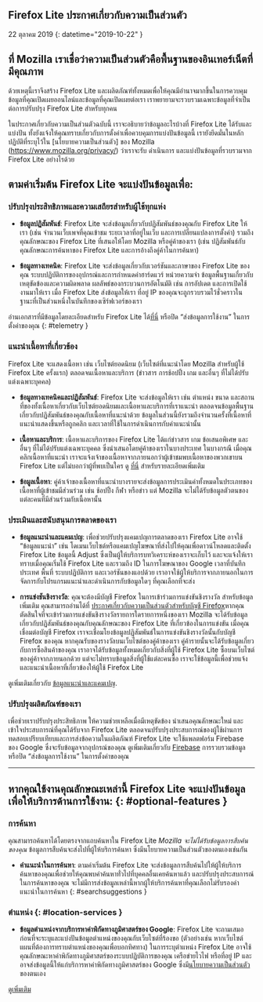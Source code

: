 ## <span class="privacy-header-firefox-lite">Firefox Lite</span> <span class="privacy-header-policy">ประกาศเกี่ยวกับความเป็นส่วนตัว</span>

22 ตุลาคม 2019
{: datetime="2019-10-22" }

## ที่ Mozilla เราเชื่อว่าความเป็นส่วนตัวคือพื้นฐานของอินเทอร์เน็ตที่มีคุณภาพ

ด้วยเหตุนี้เราจึงสร้าง Firefox Lite และผลิตภัณฑ์ทั้งหมดเพื่อให้คุณมีอำนาจมากขึ้นในการควบคุมข้อมูลที่คุณเปิดเผยออนไลน์และข้อมูลที่คุณเปิดเผยต่อเรา เราพยายามจะรวบรวมเฉพาะข้อมูลที่จำเป็นต่อการปรับปรุง Firefox Lite สำหรับทุกคน

ในประกาศเกี่ยวกับความเป็นส่วนตัวฉบับนี้ เราจะอธิบายว่าข้อมูลอะไรบ้างที่ Firefox Lite ได้รับและแบ่งปัน ทั้งยังแจ้งให้คุณทราบเกี่ยวกับการตั้งค่าเพื่อควบคุมการแบ่งปันข้อมูลนี้ เรายังยึดมั่นในหลักปฏิบัติที่ระบุไว้ใน [นโยบายความเป็นส่วนตัว] ของ Mozilla (https://www.mozilla.org/privacy/) ว่าเราจะรับ ดำเนินการ และแบ่งปันข้อมูลที่รวบรวมจาก Firefox Lite อย่างไรด้วย

## ตามค่าเริ่มต้น Firefox Lite จะแบ่งปันข้อมูลเพื่อ:

### ปรับปรุงประสิทธิภาพและความเสถียรสำหรับผู้ใช้ทุกแห่ง

* __ข้อมูลปฏิสัมพันธ์__: Firefox Lite จะส่งข้อมูลเกี่ยวกับปฏิสัมพันธ์ของคุณกับ Firefox Lite ให้เรา (เช่น จำนวนเว็บเพจที่คุณเข้าชม ระยะเวลาที่อยู่ในเว็บ และการเปลี่ยนแปลงการตั้งค่า) รวมถึงคุณลักษณะของ Firefox Lite ที่เสนอให้โดย Mozilla หรือคู่ค้าของเรา (เช่น ปฏิสัมพันธ์กับคุณลักษณะการค้นหาของ Firefox Lite และการอ้างถึงคู่ค้าในการค้นหา)

* __ข้อมูลทางเทคนิค__: Firefox Lite จะส่งข้อมูลเกี่ยวกับเวอร์ชันและภาษาของ Firefox Lite ของคุณ ระบบปฏิบัติการของอุปกรณ์และการกำหนดค่าฮาร์ดแวร์ หน่วยความจำ ข้อมูลพื้นฐานเกี่ยวกับเหตุขัดข้องและความผิดพลาด ผลลัพธ์ของกระบวนการอัตโนมัติ เช่น การอัปเดต และการเปิดใช้งานมาให้เรา เมื่อ Firefox Lite ส่งข้อมูลให้เรา ที่อยู่ IP ของคุณจะถูกรวบรวมไว้ชั่วคราวในฐานะที่เป็นส่วนหนึ่งในบันทึกของเซิร์ฟเวอร์ของเรา

อ่านเอกสารที่มีข้อมูลโดยละเอียดสำหรับ Firefox Lite ได้[ที่นี่](https://support.mozilla.org/kb/send-usage-data-firefox-mobile-devices) หรือปิด “ส่งข้อมูลการใช้งาน” ในการตั้งค่าของคุณ
{: #telemetry }

### แนะนำเนื้อหาที่เกี่ยวข้อง

Firefox Lite จะแสดงเนื้อหา เช่น เว็บไซต์ยอดนิยม (เว็บไซต์ที่แนะนำโดย Mozilla สำหรับผู้ใช้ Firefox Lite ครั้งแรก) ตลอดจนเนื้อหาและบริการ (ข่าวสาร การช้อปปิ้ง เกม และอื่นๆ ที่ไม่ได้ปรับแต่งเฉพาะบุคคล)

* __ข้อมูลทางเทคนิคและปฏิสัมพันธ์__: Firefox Lite จะส่งข้อมูลให้เรา เช่น ตำแหน่ง ขนาด และสถานที่ของทั้งเนื้อหาเกี่ยวกับเว็บไซต์ยอดนิยมและเนื้อหาและบริการที่เราแนะนำ ตลอดจนข้อมูลพื้นฐานเกี่ยวกับปฏิสัมพันธ์ของคุณกับเนื้อหาที่แนะนำด้วย ข้อมูลในส่วนนี้ยังรวมถึงจำนวนครั้งที่เนื้อหาที่แนะนำแสดงขึ้นหรือถูกคลิก และเวลาที่ใช้ในการดำเนินการกับคำแนะนำนั้น 

* __เนื้อหาและบริการ__: เนื้อหาและบริการของ Firefox Lite ได้แก่ข่าวสาร เกม ข้อเสนอพิเศษ และอื่นๆ ที่ไม่ได้ปรับแต่งเฉพาะบุคคล ซึ่งนำเสนอโดยคู่ค้าของเราในบางประเทศ ในบางกรณี เมื่อคุณคลิกเนื้อหาที่แนะนำ เราจะแจ้งเจ้าของเนื้อหาจากภายนอกว่าผู้เข้าชมพบเนื้อหาของพวกเขาบน Firefox Lite แต่ไม่บอกว่าผู้ที่พบเป็นใคร ดู [ที่นี่](https://support.mozilla.org/kb/life-feed-firefox-lite) สำหรับรายละเอียดเพิ่มเติม

* __ข้อมูลเนื้อหา__: คู่ค้าเจ้าของเนื้อหาที่แนะนำบางรายจะส่งข้อมูลการประเมินค่าทั้งหมดในประเภทของเนื้อหาที่ผู้เข้าชมมีส่วนร่วม เช่น ช้อปปิ้ง กีฬา หรือข่าว แต่ Mozilla จะไม่ได้รับข้อมูลตัวตนของแต่ละคนที่มีส่วนร่วมกับเนื้อหานั้น

### ประเมินและสนับสนุนการตลาดของเรา

* __ข้อมูลแนะนำและแคมเปญ__: เพื่อช่วยปรับปรุงแคมเปญการตลาดของเรา Firefox Lite อาจใช้ “ข้อมูลแนะนำ” เช่น โดเมนเว็บไซต์หรือแคมเปญโฆษณาที่ส่งไปให้คุณเพื่อดาวน์โหลดและติดตั้ง Firefox Lite ข้อมูลนี้ Adjust ซึ่งเป็นผู้ให้บริการบทวิเคราะห์ของเราจะเก็บไว้ และจะแจ้งให้เราทราบเมื่อคุณเริ่มใช้ Firefox Lite และรวมถึง ID ในการโฆษณาของ Google เวลาที่บันทึก ประเทศ พื้นที่ ระบบปฏิบัติการ และเวอร์ชันของแอปด้วย เราอาจใช้ผู้ให้บริการจากภายนอกในการจัดการกับโปรแกรมแนะนำและดำเนินการกับข้อมูลใดๆ ที่คุณเลือกที่จะส่ง

* __การแข่งชันชิงรางวัล__: คุณจะต้องมีบัญชี Firefox ในการเข้าร่วมการแข่งขันชิงรางวัล สำหรับข้อมูลเพิ่มเติม คุณสามารถอ่านได้ที่ [ประกาศเกี่ยวกับความเป็นส่วนตัวสำหรับบัญชี Firefox](https://www.mozilla.org/en-US/privacy/firefox/#accounts)หากคุณตัดสินใจที่จะเข้าร่วมการแข่งขันชิงรางวัลรายการใดรายการหนึ่งของเรา Mozilla จะได้รับข้อมูลเกี่ยวกับปฏิสัมพันธ์ของคุณกับคุณลักษณะของ Firefox Lite ที่เกี่ยวข้องในการแข่งขัน เมื่อคุณเชื่อมต่อบัญชี Firefox เราจะเชื่อมโยงข้อมูลปฏิสัมพันธ์ในการแข่งขันชิงรางวัลนั้นกับบัญชี Firefox ของคุณ หากคุณรับของรางวัลบนเว็บไซต์ของคู่ค้าของเรา คู่ค้ารายนั้นจะได้รับข้อมูลเกี่ยวกับการซื้อสินค้าของคุณ เราอาจได้รับข้อมูลทั้งหมดเกี่ยวกับสิ่งที่ผู้ใช้ Firefox Lite ซื้อบนเว็บไซต์ของคู่ค้าจากภายนอกด้วย แต่จะไม่ทราบข้อมูลสิ่งที่ผู้ใช้แต่ละคนซื้อ เราจะใช้ข้อมูลนี้เพื่อช่วยแจ้งและแนะนำเนื้อหาที่เกี่ยวข้องให้ผู้ใช้ Firefox Lite

ดูเพิ่มเติมเกี่ยวกับ [ข้อมูลแนะนำและแคมเปญ](https://github.com/mozilla-tw/Rocket/wiki/Telemetry#install-campaign-tracking). 

### ปรับปรุงผลิตภัณฑ์ของเรา

เพื่อช่วยเราปรับปรุงประสิทธิภาพ ให้ความช่วยเหลือเมื่อมีเหตุขัดข้อง นำเสนอคุณลักษณะใหม่ และเข้าใจประสบการณ์ที่คุณได้รับจาก Firefox Lite ตลอดจนปรับปรุงประสบการณ์ของผู้ใช้ผ่านการทดสอบเปรียบเทียบและการส่งข้อความในผลิตภัณฑ์ Firefox Lite จะใช้แพลตฟอร์ม Firebase ของ Google ซึ่งจะรับข้อมูลจากอุปกรณ์ของคุณ ดูเพิ่มเติมเกี่ยวกับ [Firebase](https://support.google.com/firebase/answer/6318039?hl=en) การรวบรวมข้อมูลหรือปิด “ส่งข้อมูลการใช้งาน” ในการตั้งค่าของคุณ

---

## หากคุณใช้งานคุณลักษณะเหล่านี้ Firefox Lite จะแบ่งปันข้อมูลเพื่อให้บริการด้านการใช้งาน: {: #optional-features }

### การค้นหา

คุณสามารถค้นหาได้โดยตรงจากแถบค้นหาใน Firefox Lite _Mozilla จะไม่ได้รับข้อมูลการสืบค้นของคุณ_ ข้อมูลการสืบค้นจะส่งไปที่ผู้ให้บริการค้นหา ซึ่งมีนโยบายความเป็นส่วนตัวของตนเองเช่นกัน

* __คำแนะนำในการค้นหา__: ตามค่าเริ่มต้น  Firefox Lite จะส่งข้อมูลการสืบค้นไปให้ผู้ให้บริการค้นหาของคุณเพื่อช่วยให้คุณพบคำค้นหาทั่วไปที่บุคคลอื่นเคยค้นหาแล้ว และปรับปรุงประสบการณ์ในการค้นหาของคุณ จะไม่มีการส่งข้อมูลเหล่านี้หากผู้ให้บริการค้นหาที่คุณเลือกไม่รับรองคำแนะนำในการค้นหา
{: #searchsuggestions }
    
### ตำแหน่ง {: #location-services }

* __ข้อมูลตำแหน่งจากบริการหาค่าพิกัดทางภูมิศาสตร์ของ Google__: Firefox Lite จะถามเสมอก่อนที่จะระบุและแบ่งปันข้อมูลตำแหน่งของคุณกับเว็บไซต์ที่ร้องขอ (ตัวอย่างเช่น หากเว็บไซต์แผนที่ต้องการทราบตำแหน่งของคุณเพื่อบอกทิศทาง) ในการระบุตำแหน่ง Firefox Lite อาจใช้คุณลักษณะหาค่าพิกัดทางภูมิศาสตร์ของระบบปฏิบัติการของคุณ เครือข่ายไวไฟ หรือที่อยู่ IP และอาจส่งข้อมูลนี้ให้แก่บริการหาค่าพิกัดทางภูมิศาสตร์ของ Google ซึ่งมี[นโยบายความเป็นส่วนตัว](https://www.google.com/privacy/lsf.html) ของตนเอง

[ดูเพิ่มเติม](https://www.mozilla.org/firefox/geolocation/)
